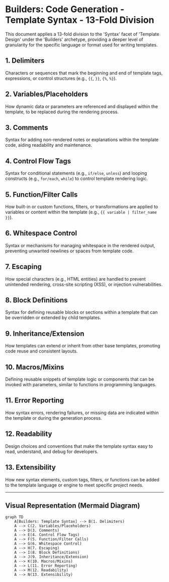 # Builders: Code Generation - Template Syntax - 13-Fold Division

This document applies a 13-fold division to the 'Syntax' facet of 'Template Design' under the 'Builders' archetype, providing a deeper level of granularity for the specific language or format used for writing templates.

## 1. Delimiters

Characters or sequences that mark the beginning and end of template tags, expressions, or control structures (e.g., `{{`, `}}`, `{%`, `%}`).

## 2. Variables/Placeholders

How dynamic data or parameters are referenced and displayed within the template, to be replaced during the rendering process.

## 3. Comments

Syntax for adding non-rendered notes or explanations within the template code, aiding readability and maintenance.

## 4. Control Flow Tags

Syntax for conditional statements (e.g., `if/else`, `unless`) and looping constructs (e.g., `for/each`, `while`) to control template rendering logic.

## 5. Function/Filter Calls

How built-in or custom functions, filters, or transformations are applied to variables or content within the template (e.g., `{{ variable | filter_name }}`).

## 6. Whitespace Control

Syntax or mechanisms for managing whitespace in the rendered output, preventing unwanted newlines or spaces from template code.

## 7. Escaping

How special characters (e.g., HTML entities) are handled to prevent unintended rendering, cross-site scripting (XSS), or injection vulnerabilities.

## 8. Block Definitions

Syntax for defining reusable blocks or sections within a template that can be overridden or extended by child templates.

## 9. Inheritance/Extension

How templates can extend or inherit from other base templates, promoting code reuse and consistent layouts.

## 10. Macros/Mixins

Defining reusable snippets of template logic or components that can be invoked with parameters, similar to functions in programming languages.

## 11. Error Reporting

How syntax errors, rendering failures, or missing data are indicated within the template or during the generation process.

## 12. Readability

Design choices and conventions that make the template syntax easy to read, understand, and debug for developers.

## 13. Extensibility

How new syntax elements, custom tags, filters, or functions can be added to the template language or engine to meet specific project needs.

---

## Visual Representation (Mermaid Diagram)

```mermaid
graph TD
    A[Builders: Template Syntax] --> B(1. Delimiters)
    A --> C(2. Variables/Placeholders)
    A --> D(3. Comments)
    A --> E(4. Control Flow Tags)
    A --> F(5. Function/Filter Calls)
    A --> G(6. Whitespace Control)
    A --> H(7. Escaping)
    A --> I(8. Block Definitions)
    A --> J(9. Inheritance/Extension)
    A --> K(10. Macros/Mixins)
    A --> L(11. Error Reporting)
    A --> M(12. Readability)
    A --> N(13. Extensibility)
```
